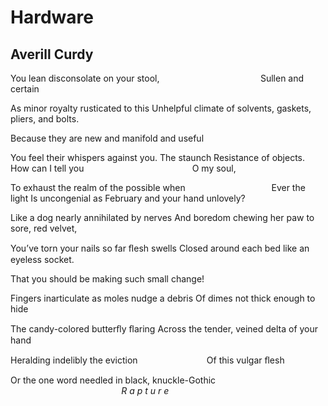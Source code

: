 # Hardware
## Averill Curdy
You lean disconsolate on your stool,
                                        Sullen and certain

As minor royalty rusticated to this
Unhelpful climate of solvents, gaskets, pliers, and bolts.

Because they are new and manifold and useful

You feel their whispers against you. The staunch
Resistance of objects. How can I tell you
                                           O my soul,

To exhaust the realm of the possible when
                                  Ever the light
Is uncongenial as February and your hand unlovely?

Like a dog nearly annihilated by nerves
And boredom chewing her paw to sore, red velvet,

You’ve torn your nails so far ﬂesh swells
Closed around each bed like an eyeless socket.

That you should be making such small change!

Fingers inarticulate as moles nudge a debris
Of dimes not thick enough to hide

The candy-colored butterﬂy ﬂaring
Across the tender, veined delta of your hand

Heralding indelibly the eviction
                           Of this vulgar ﬂesh

Or the one word needled in black, knuckle-Gothic
                                             _R a p t u r e_